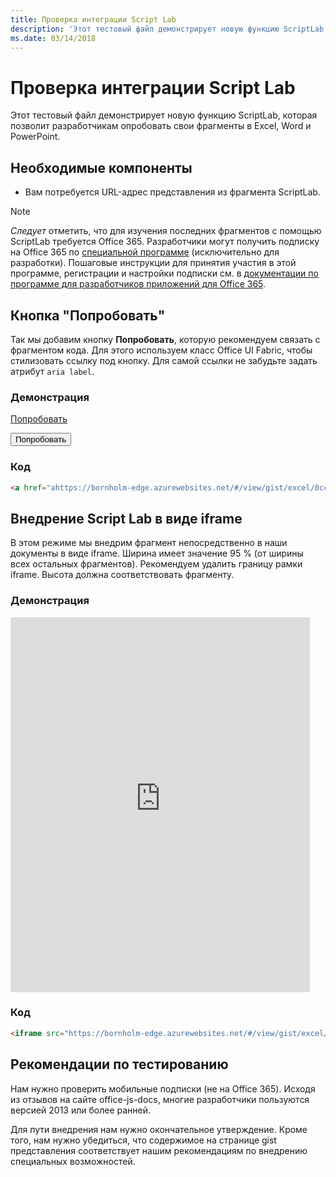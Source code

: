 ```yaml
---
title: Проверка интеграции Script Lab
description: 'Этот тестовый файл демонстрирует новую функцию ScriptLab, которая позволит разработчикам опробовать свои фрагменты в Excel, Word и PowerPoint.'
ms.date: 03/14/2018
---
```



# <a name="testing-script-lab-integration"></a>Проверка интеграции Script Lab

Этот тестовый файл демонстрирует новую функцию ScriptLab, которая позволит разработчикам опробовать свои фрагменты в Excel, Word и PowerPoint. 

## <a name="prerequisites"></a>Необходимые компоненты

- Вам потребуется URL-адрес представления из фрагмента ScriptLab.

> [!NOTE] 
> *Следует* отметить, что для изучения последних фрагментов с помощью ScriptLab требуется Office 365. Разработчики могут получить подписку на Office 365 по [специальной программе](https://developer.microsoft.com/en-us/office/dev-program) (исключительно для разработки). Пошаговые инструкции для принятия участия в этой программе, регистрации и настройки подписки см. в [документации по программе для разработчиков приложений для Office 365](https://docs.microsoft.com/ru-ru/office/developer-program/office-365-developer-program). 


## <a name="try-it-out-button"></a>Кнопка "Попробовать"

Так мы добавим кнопку **Попробовать**, которую рекомендуем связать с фрагментом кода. Для этого используем класс Office UI Fabric, чтобы стилизовать ссылку под кнопку. Для самой ссылки не забудьте задать атрибут `aria label`.

### <a name="demo"></a>Демонстрация

<a href="https://bornholm-edge.azurewebsites.net/#/view/gist/excel/0cc24cee687141d1c2726c0feea70911" class="ms-Button" aria-label="Open this snippet in Script Lab, an Office Add-in">Попробовать</a>


<button href="https://bornholm-edge.azurewebsites.net/#/view/gist/excel/0cc24cee687141d1c2726c0feea70911" class="ms-Button" aria-label="Open this snippet in Script Lab, an Office Add-in">Попробовать</button>


### <a name="code"></a>Код

```html
<a href="ahttps://bornholm-edge.azurewebsites.net/#/view/gist/excel/0cc24cee687141d1c2726c0feea70911" class="ms-Button" aria-label="Open this snippet in Script Lab, an Office Add-in">Try it out</a>
```



## <a name="embed-script-lab-as-an-iframe"></a>Внедрение Script Lab в виде iframe

В этом режиме мы внедрим фрагмент непосредственно в наши документы в виде iframe. Ширина имеет значение 95 % (от ширины всех остальных фрагментов). Рекомендуем удалить границу рамки iframe. Высота должна соответствовать фрагменту.

### <a name="demo"></a>Демонстрация

<iframe src="https://bornholm-edge.azurewebsites.net/#/view/gist/excel/0cc24cee687141d1c2726c0feea70911" height="600px" width="95%" frameborder="0"></iframe>

### <a name="code"></a>Код

```html
<iframe src="https://bornholm-edge.azurewebsites.net/#/view/gist/excel/0cc24cee687141d1c2726c0feea70911" height="600px" width="95%" frameborder="0"></iframe>
```

## <a name="testing-considerations"></a>Рекомендации по тестированию

Нам нужно проверить мобильные подписки (не на Office 365). Исходя из отзывов на сайте office-js-docs, многие разработчики пользуются версией 2013 или более ранней.  

Для пути внедрения нам нужно окончательное утверждение. Кроме того, нам нужно убедиться, что содержимое на странице gist представления соответствует нашим рекомендациям по внедрению специальных возможностей.


